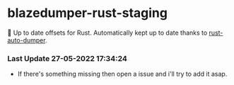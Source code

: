# blazedumper-rust-staging

🚀 Up to date offsets for Rust. Automatically kept up to date thanks to [rust-auto-dumper](https://github.com/Akandesh/rust-auto-dumper).


### Last Update 27-05-2022 17:34:24
- If there's something missing then open a issue and i'll try to add it asap.